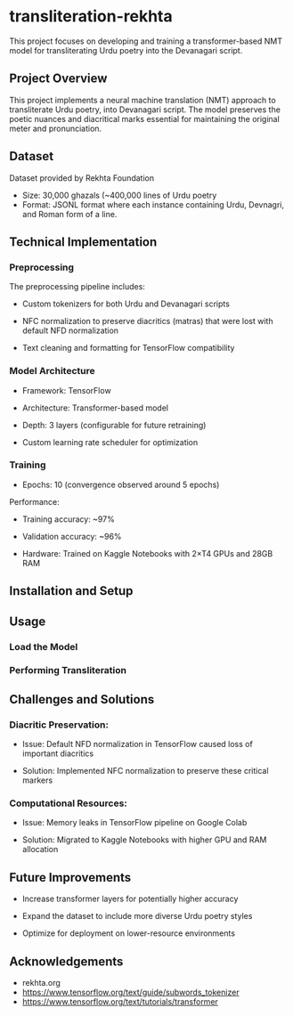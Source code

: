 # transliteration-rekhta
This project focuses on developing and training a transformer-based NMT model for transliterating Urdu poetry into the Devanagari script.
## Project Overview
This project implements a neural machine translation (NMT) approach to transliterate Urdu poetry, into Devanagari script. The model preserves the poetic nuances and diacritical marks essential for maintaining the original meter and pronunciation.
## Dataset
Dataset provided by Rekhta Foundation
- Size: 30,000 ghazals (~400,000 lines of Urdu poetry
- Format: JSONL format where each instance containing Urdu, Devnagri, and Roman form of a line.

## Technical Implementation
### Preprocessing
The preprocessing pipeline includes:

- Custom tokenizers for both Urdu and Devanagari scripts

- NFC normalization to preserve diacritics (matras) that were lost with default NFD normalization

- Text cleaning and formatting for TensorFlow compatibility

### Model Architecture
- Framework: TensorFlow

- Architecture: Transformer-based model

- Depth: 3 layers (configurable for future retraining)

- Custom learning rate scheduler for optimization
### Training
- Epochs: 10 (convergence observed around 5 epochs)

Performance:

- Training accuracy: ~97%

- Validation accuracy: ~96%

- Hardware: Trained on Kaggle Notebooks with 2×T4 GPUs and 28GB RAM
## Installation and Setup

## Usage 
### Load the Model
### Performing Transliteration

## Challenges and Solutions
### Diacritic Preservation:
- Issue: Default NFD normalization in TensorFlow caused loss of important diacritics

- Solution: Implemented NFC normalization to preserve these critical markers
### Computational Resources:

- Issue: Memory leaks in TensorFlow pipeline on Google Colab

- Solution: Migrated to Kaggle Notebooks with higher GPU and RAM allocation
## Future Improvements
- Increase transformer layers for potentially higher accuracy

- Expand the dataset to include more diverse Urdu poetry styles

- Optimize for deployment on lower-resource environments

## Acknowledgements
- rekhta.org
- https://www.tensorflow.org/text/guide/subwords_tokenizer
- https://www.tensorflow.org/text/tutorials/transformer
